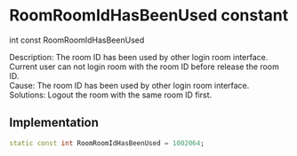 


# RoomRoomIdHasBeenUsed constant







int const RoomRoomIdHasBeenUsed
  




<p>Description: The room ID has been used by other login room interface. Current user can not login room with the room ID before release the room ID. <br>Cause: The room ID has been used by other login room interface. <br>Solutions: Logout the room with the same room ID first.</p>



## Implementation

```dart
static const int RoomRoomIdHasBeenUsed = 1002064;
```







